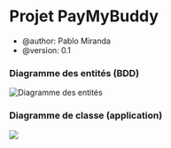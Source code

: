 # Projet PayMyBuddy
* @author: Pablo Miranda
* @version: 0.1

### Diagramme des entités (BDD)

![](C:\Users\A836UZ\Dev\SRC\INTELLIJ\OCPayMyBuddy\src\main\resources\diagram.png "Diagramme des entités")

### Diagramme de classe (application)
![](C:\Users\A836UZ\Dev\SRC\INTELLIJ\OCPayMyBuddy\appv040424.png)